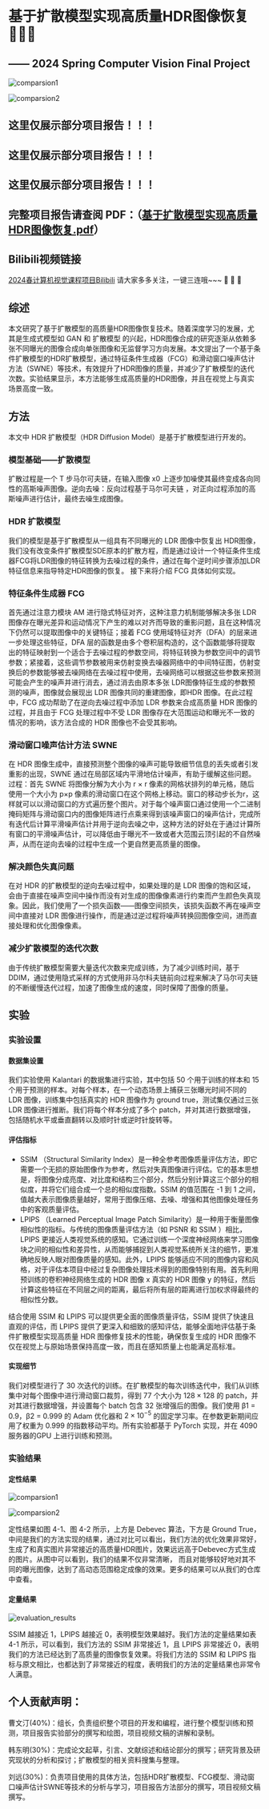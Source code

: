 # 基于扩散模型实现高质量HDR图像恢复 :rocket::rocket::rocket:
## —— 2024 Spring Computer Vision Final Project  

![comparsion1](https://github.com/OUC-CV/final-project-ouc-sota/assets/106426328/d612c676-fa16-4c3b-94cc-e7f986419f84)

![comparsion2](https://github.com/OUC-CV/final-project-ouc-sota/assets/100746721/c14e758d-cd78-4064-8055-3d4a23521642)


## 这里仅展示部分项目报告！！！
## 这里仅展示部分项目报告！！！
## 这里仅展示部分项目报告！！！
## 完整项目报告请查阅 PDF：（[基于扩散模型实现高质量HDR图像恢复.pdf](https://github.com/OUC-CV/final-project-ouc-sota/blob/main/%E5%9F%BA%E4%BA%8E%E6%89%A9%E6%95%A3%E6%A8%A1%E5%9E%8B%E5%AE%9E%E7%8E%B0%E9%AB%98%E8%B4%A8%E9%87%8FHDR%E5%9B%BE%E5%83%8F%E6%81%A2%E5%A4%8D.pdf)）

## Bilibili视频链接

[2024春计算机视觉课程项目Bilibili](https://www.bilibili.com/video/BV1VT3geuEos/?pop_share=1&vd_source=51c895ed9d84225ea638f205873704bf)
请大家多多关注，一键三连哦~~~ :tada: :tada: :tada:

## 综述 
  
   本文研究了基于扩散模型的高质量HDR图像恢复技术。随着深度学习的发展，尤其是生成式模型如 GAN 和 扩散模型 的兴起，HDR图像合成的研究逐渐从依赖多张不同曝光的图像合成向单张图像和无监督学习方向发展。本文提出了一个基于条件扩散模型的HDR扩散模型，通过特征条件生成器（FCG）和滑动窗口噪声估计方法（SWNE）等技术，有效提升了HDR图像的质量，并减少了扩散模型的迭代次数。实验结果显示，本方法能够生成高质量的HDR图像，并且在视觉上与真实场景高度一致。 
   
  
## 方法 
  
  本文中 HDR 扩散模型（HDR Diffusion Model）是基于扩散模型进行开发的。 
### 模型基础——扩散模型
  扩散过程是一个 T 步马尔可夫链，在输入图像 x0 上逐步加噪使其最终变成各向同性的高斯噪声图像。逆向去噪：反向过程基于马尔可夫链 ，对正向过程添加的高斯噪声进行估计，最终去噪生成图像。 
### HDR 扩散模型 
  我们的模型是基于扩散模型从一组具有不同曝光的 LDR 图像中恢复出 HDR图像，我们没有改变条件扩散模型SDE原本的扩散方程，而是通过设计一个特征条件生成器FCG将LDR图像的特征转换为去噪过程的条件，通过在每个逆时间步骤添加LDR特征信息来指导特定HDR图像的恢复。 
  接下来将介绍 FCG 具体如何实现。 
###  特征条件生成器 FCG
首先通过注意力模块 AM 进行隐式特征对齐，这种注意力机制能够解决多张 LDR 图像存在曝光差异和运动情况下产生的难以对齐而导致的重影问题，且在这种情况下仍然可以提取图像中的关键特征；接着 FCG 使用域特征对齐（DFA）的层来进一步处理这些特征，DFA 层的函数是由多个卷积层构造的，这个函数能够将提取出的特征映射到一个适合于去噪过程的参数空间，将特征转换为参数空间中的调节参数；紧接着，这些调节参数被用来仿射变换去噪器网络中的中间特征图，仿射变换后的参数能够被去噪网络在去噪过程中使用，去噪网络可以根据这些参数来预测可能会产生的噪声并进行消去，通过消去由原本多张 LDR图像特征生成的参数预测的噪声，图像就会展现出 LDR 图像共同的重建图像，即HDR 图像。在此过程中，FCG 成功帮助了在逆向去噪过程中添加 LDR 参数来合成高质量 HDR 图像的过程，并且由于 FCG 处理过程中不受 LDR 图像存在大范围运动和曝光不一致的情况的影响，该方法合成的 HDR 图像也不会受其影响。 
###  滑动窗口噪声估计方法 SWNE 
  在 HDR 图像生成中，直接预测整个图像的噪声可能导致细节信息的丢失或者引发重影的出现，SWNE 通过在局部区域内平滑地估计噪声，有助于缓解这些问题。过程：首先 SWNE 将图像分解为大小为 r × r 像素的网格状排列的单元格，随后使用一个大小为 p×p 像素的滑动窗口在这个网格上移动。窗口的移动步长为r，这样就可以以滑动窗口的方式遍历整个图片。对于每个噪声窗口通过使用一个二进制掩码矩阵与滑动窗口内的图像矩阵进行点乘来得到该噪声窗口的噪声估计，完成所有迭代后计算平滑噪声估计并用于逆向去噪之中，这种方法的好处在于通过计算所有窗口的平滑噪声估计，可以降低由于曝光不一致或者大范围云顶引起的不自然噪声，从而在逆向去噪的过程中生成一个更自然更高质量的图像。 
### 解决颜色失真问题 
  在对 HDR 的扩散模型的逆向去噪过程中，如果处理的是 LDR 图像的饱和区域，会由于直接在噪声空间中操作而没有对生成的图像像素进行约束而产生颜色失真现象。因此，我们使用了一个损失函数——图像空间损失，该损失函数不再在噪声空间中直接对 LDR 图像进行操作，而是通过逆过程将噪声转换回图像空间，进而直接处理和优化图像像素。 
### 减少扩散模型的迭代次数 
  由于传统扩散模型需要大量迭代次数来完成训练，为了减少训练时间，基于 DDIM，通过使用隐式采样的方式使用非马尔科夫链前向过程来解决了马尔可夫链的不断缓慢迭代过程，加速了图像生成的速度，同时保障了图像的质量。 
  
## 实验 
### 实验设置 
#### 数据集设置 
  我们实验使用 Kalantari 的数据集进行实验，其中包括 50 个用于训练的样本和 15 个用于预测的样本。对每个样本，在一个动态场景上捕获三张曝光时间不同的 LDR 图像，训练集中包括真实的 HDR 图像作为 ground true，测试集仅通过三张 LDR 图像进行推断。我们将每个样本分成了多个 patch，并对其进行数据增强，包括随机水平或垂直翻转以及顺时针或逆时针旋转等。 

#### 评估指标 
* SSIM （Structural Similarity Index）是一种全参考图像质量评估方法，即它需要一个无损的原始图像作为参考，然后对失真图像进行评估。它的基本思想是，将图像分成亮度、对比度和结构三个部分，然后分别计算这三个部分的相似度，并将它们组合成一个总的相似度指数。SSIM 的值范围在 -1 到 1 之间，值越大表示图像质量越好，常用于图像压缩、去噪、增强和其他图像处理任务中的客观质量评估。 
* LPIPS （Learned Perceptual Image Patch Similarity）是一种用于衡量图像相似性的指标。与传统的图像质量评估方法（如 PSNR 和 SSIM ）相比，LPIPS 更接近人类视觉系统的感知。它通过训练一个深度神经网络来学习图像块之间的相似性和差异性，从而能够捕捉到人类视觉系统所关注的细节，更准确地反映人眼对图像质量的感知。此外，LPIPS 能够适应不同的图像内容和风格，对于评估本项目中经过复杂图像处理技术得到的图像特别有用。首先利用预训练的卷积神经网络生成的 HDR 图像 x 真实的 HDR 图像 y 的特征，然后计算这些特征在不同层之间的距离，最后将所有层的距离进行加权求得最终的相似性分数。

结合使用 SSIM 和 LPIPS 可以提供更全面的图像质量评估，SSIM 提供了快速且直观的评估，而 LPIPS 提供了更深入和细致的感知评估，能够全面地评估基于条件扩散模型实现高质量 HDR 图像修复技术的性能，确保恢复生成的 HDR 图像不仅在视觉上与原始场景保持高度一致，而且在感知质量上也能满足高标准。 

#### 实现细节 
  我们对模型进行了 30 次迭代的训练。在扩散模型的每次训练迭代中，我们从训练集中对每个图像中进行滑动窗口裁剪，得到 77 个大小为 $128\times128$ 的 patch，并对其进行数据增强，并设置每个 batch 包含 32 张增强后的图像。我们使用 β1 = 0.9，β2 = 0.999 的 Adam 优化器和 $2\times10^{−5}$ 的固定学习率。在参数更新期间应用了权重为 0.999 的指数移动平均。所有实验都基于 PyTorch 实现，并在 4090 服务器的GPU 上进行训练和预测。 

### 实验结果 
#### 定性结果 

![comparsion1](https://github.com/OUC-CV/final-project-ouc-sota/assets/106426328/d612c676-fa16-4c3b-94cc-e7f986419f84)

![comparsion2](https://github.com/OUC-CV/final-project-ouc-sota/assets/100746721/c14e758d-cd78-4064-8055-3d4a23521642)

  
定性结果如图 4-1、图 4-2 所示，上方是 Debevec 算法，下方是 Ground True，中间是我们的方法实现的结果，通过对比可以看出，我们方法的优化效果非常好，生成了和真实图片非常接近的高质量HDR图片，效果远远高于Debevec方式生成的图片。从图中可以看到，我们的结果不仅非常清晰， 而且对能够较好地对其不同的曝光图像，达到了高动态范围稳定成像的效果。更多的结果可以从我们的仓库中查看。 

#### 定量结果 
![evaluation_results](https://github.com/OUC-CV/final-project-ouc-sota/assets/100746721/f34021c5-e0a9-4be4-ae8b-42fc2191fca1)
  
SSIM 越接近 1，LPIPS 越接近 0，表明模型效果越好。我们方法的定量结果如表 4-1 所示，可以看到，我们方法的 SSIM 非常接近 1，且 LPIPS 非常接近 0，表明我们的方法已经达到了高质量的图像恢复效果。将我们方法的 SSIM 和 LPIPS 指标与原文相比，也都达到了非常接近的程度，表明我们的方法的定量结果也非常令人满意。


## 个人贡献声明：
曹文汀(40%)：组长，负责组织整个项目的开发和编程，进行整个模型训练和预测，项目报告实验部分的撰写和绘图，项目视频文稿的讲解和录制。

韩东明(30%)：完成论文起草，引言、文献综述和结论部分的撰写；研究背景及研究现状的分析和探讨；扩散模型的相关资料搜集与整理。

刘远(30%)：负责项目使用的具体方法，包括HDR扩散模型、FCG模型、滑动窗口噪声估计SWNE等技术的分析与学习，项目报告方法部分的撰写，项目视频文稿撰写。
